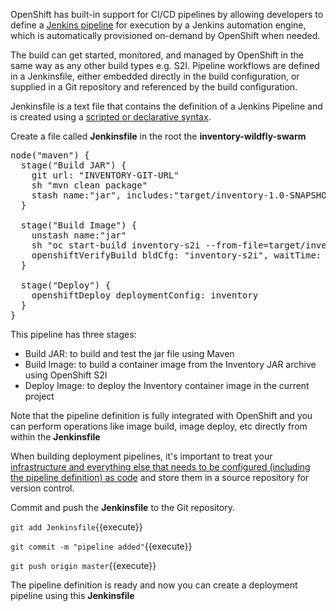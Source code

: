 OpenShift has built-in support for CI/CD pipelines by allowing developers to define 
a [Jenkins pipeline](https://jenkins.io/solutions/pipeline/) for execution by a Jenkins 
automation engine, which is automatically provisioned on-demand by OpenShift when needed.

The build can get started, monitored, and managed by OpenShift in 
the same way as any other build types e.g. S2I. Pipeline workflows are defined in 
a Jenkinsfile, either embedded directly in the build configuration, or supplied in 
a Git repository and referenced by the build configuration. 

Jenkinsfile is a text file that contains the definition of a Jenkins Pipeline 
and is created using a [scripted or declarative syntax](https://jenkins.io/doc/book/pipeline/syntax/).

Create a file called **Jenkinsfile** in the root the **inventory-wildfly-swarm**

<pre class="file" data-filename="./inventory-wildfly-swarm/Jenkinsfile" data-target="replace">
node("maven") {
  stage("Build JAR") {
    git url: "INVENTORY-GIT-URL"
    sh "mvn clean package"
    stash name:"jar", includes:"target/inventory-1.0-SNAPSHOT-swarm.jar"
  }

  stage("Build Image") {
    unstash name:"jar"
    sh "oc start-build inventory-s2i --from-file=target/inventory-1.0-SNAPSHOT-swarm.jar"
    openshiftVerifyBuild bldCfg: "inventory-s2i", waitTime: '20', waitUnit: 'min'
  }

  stage("Deploy") {
    openshiftDeploy deploymentConfig: inventory
  }
}
</pre>

This pipeline has three stages:

* Build JAR: to build and test the jar file using Maven
* Build Image: to build a container image from the Inventory JAR archive using OpenShift S2I
* Deploy Image: to deploy the Inventory container image in the current project

Note that the pipeline definition is fully integrated with OpenShift and you can 
perform operations like image build, image deploy, etc directly from within the **Jenkinsfile**

When building deployment pipelines, it's important to treat your [infrastructure and everything else that needs to be configured (including the pipeline definition) as code](https://martinfowler.com/bliki/InfrastructureAsCode.html) 
and store them in a source repository for version control. 

Commit and push the **Jenkinsfile** to the Git repository.

`git add Jenkinsfile`{{execute}}

`git commit -m "pipeline added"`{{execute}}

`git push origin master`{{execute}}

The pipeline definition is ready and now you can create a deployment pipeline using 
this **Jenkinsfile**
